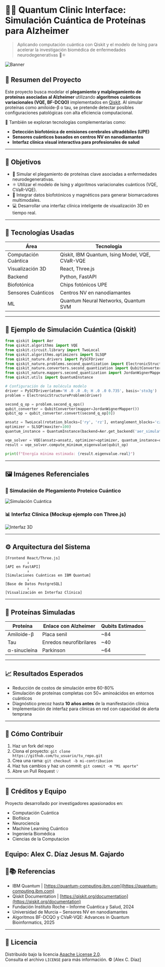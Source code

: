 
# 🧠🧬 Quantum Clinic Interface: Simulación Cuántica de Proteínas para Alzheimer

> Aplicando computación cuántica con Qiskit y el modelo de Ising para acelerar la investigación biomédica de enfermedades neurodegenerativas 🧪⚛️

![Banner](https://upload.wikimedia.org/wikipedia/commons/thumb/e/e1/Qiskit_logo.svg/320px-Qiskit_logo.svg.png)

## 📌 Resumen del Proyecto

Este proyecto busca modelar el **plegamiento y malplegamiento de proteínas asociadas al Alzheimer** utilizando **algoritmos cuánticos variacionales (VQE, BF-DCQO)** implementados en [Qiskit](https://qiskit.org/). Al simular proteínas como amiloide-β o tau, se pretende detectar posibles configuraciones patológicas con alta eficiencia computacional.

🔬 También se exploran tecnologías complementarias como:
- **Detección biofotónica de emisiones cerebrales ultradébiles (UPE)**
- **Sensores cuánticos basados en centros NV en nanodiamantes**
- **Interfaz clínica visual interactiva para profesionales de salud**

---

## 🧠 Objetivos

- 🧬 Simular el plegamiento de proteínas clave asociadas a enfermedades neurodegenerativas.
- ⚛️ Utilizar el modelo de Ising y algoritmos variacionales cuánticos (VQE, CVaR-VQE).
- 🧠 Integrar datos biofotónicos y magnéticos para generar biomarcadores multimodales.
- 💻 Desarrollar una interfaz clínica inteligente de visualización 3D en tiempo real.

---

## 🧪 Tecnologías Usadas

| Área | Tecnología |
|------|------------|
| Computación Cuántica | Qiskit, IBM Quantum, Ising Model, VQE, CVaR-VQE |
| Visualización 3D | React, Three.js |
| Backend | Python, FastAPI |
| Biofotónica | Chips fotónicos UPE |
| Sensores Cuánticos | Centros NV en nanodiamantes |
| ML | Quantum Neural Networks, Quantum SVM |

---

## 🧬 Ejemplo de Simulación Cuántica (Qiskit)

```python
from qiskit import Aer
from qiskit.algorithms import VQE
from qiskit.circuit.library import TwoLocal
from qiskit.algorithms.optimizers import SLSQP
from qiskit_nature.drivers import PySCFDriver
from qiskit_nature.problems.second_quantization import ElectronicStructureProblem
from qiskit_nature.converters.second_quantization import QubitConverter
from qiskit_nature.mappers.second_quantization import JordanWignerMapper
from qiskit.utils import QuantumInstance

# Configuración de la molécula modelo
driver = PySCFDriver(atom='H .0 .0 .0; H .0 .0 0.735', basis='sto3g')
problem = ElectronicStructureProblem(driver)

second_q_op = problem.second_q_ops()
qubit_converter = QubitConverter(mapper=JordanWignerMapper())
qubit_op = qubit_converter.convert(second_q_op[0])

ansatz = TwoLocal(rotation_blocks=['ry', 'rz'], entanglement_blocks='cz', reps=2)
optimizer = SLSQP(maxiter=100)
quantum_instance = QuantumInstance(backend=Aer.get_backend('aer_simulator_statevector'))

vqe_solver = VQE(ansatz=ansatz, optimizer=optimizer, quantum_instance=quantum_instance)
result = vqe_solver.compute_minimum_eigenvalue(qubit_op)

print(f"Energía mínima estimada: {result.eigenvalue.real}")
```

---

## 🖼️ Imágenes Referenciales

### 🧪 Simulación de Plegamiento Proteico Cuántico
![Simulación Cuántica](https://img.chemie.de/Portal/News/67fcbd4013277_DLVkvRsRC.jpg?tr=w-1000,h-750,cm-extract,x-0,y-45:n-zoom)

### 📊 Interfaz Clínica (Mockup ejemplo con Three.js)
![Interfaz 3D](https://i.ibb.co/xK9f2Pnk/Copilot-20250626-224009.png)

---

## ⚙️ Arquitectura del Sistema

```
[Frontend React/Three.js]
          ↓
[API en FastAPI]
          ↓
[Simulaciones Cuánticas en IBM Quantum]
          ↓
[Base de Datos PostgreSQL]
          ↓
[Visualización en Interfaz Clínica]
```

---

## 🧠 Proteínas Simuladas

| Proteína | Enlace con Alzheimer | Qubits Estimados |
|----------|----------------------|------------------|
| Amiloide-β | Placa senil | ~84 |
| Tau | Enredos neurofibrilares | ~40 |
| α-sinucleína | Parkinson | ~64 |

---

## 📈 Resultados Esperados

- Reducción de costos de simulación entre 60-80%
- Simulación de proteínas completas con 50+ aminoácidos en entornos cuánticos
- Diagnóstico precoz hasta **10 años antes** de la manifestación clínica
- Implementación de interfaz para clínicas en red con capacidad de alerta temprana

---

## 🤝 Cómo Contribuir

1. Haz un fork del repo
2. Clona el proyecto: `git clone https://github.com/tu_usuario/tu_repo.git`
3. Crea una rama: `git checkout -b mi-contribucion`
4. Haz tus cambios y haz un commit: `git commit -m "Mi aporte"`
5. Abre un Pull Request 💡

---

## 🧠 Créditos y Equipo

Proyecto desarrollado por investigadores apasionados en:

- Computación Cuántica
- Biofísica
- Neurociencia
- Machine Learning Cuántico
- Ingeniería Biomédica
- Ciencias de la Computacíon

Equipo:
Alex C. Díaz
Jesus M. Gajardo
---

## 🧠📚 Referencias

- IBM Quantum | [https://quantum-computing.ibm.com](https://quantum-computing.ibm.com)
- Qiskit Documentation | [https://qiskit.org/documentation](https://qiskit.org/documentation)
- Fundación Instituto Roche – Informe Cuántica y Salud, 2024
- Universidad de Murcia – Sensores NV en nanodiamantes
- Algoritmos BF-DCQO y CVaR-VQE: Advances in Quantum Bioinformatics, 2025

---

## 🚀 Licencia

Distribuido bajo la licencia [Apache License 2.0](https://www.apache.org/licenses/LICENSE-2.0).  
Consulta el archivo `LICENSE` para más información. © [Alex C. Díaz]


